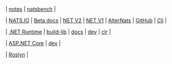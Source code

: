 | [notes](https://github.com/mtmk/notes)
| [natsbench](https://github.com/mtmk/natsbench)
|

| [NATS.IO](https://nats.io/)
| [Beta docs](https://beta-docs.nats.io/)
| [NET V2](https://github.com/nats-io/nats.net.v2)
| [NET V1](https://github.com/nats-io/nats.net)
| [AlterNats](https://github.com/Cysharp/AlterNats)
| [GitHub](https://github.com/nats-io)
| [Cli](https://github.com/nats-io/natscli)
|

| [.NET Runtime](https://github.com/dotnet/runtime)
| [build-lib](https://github.com/dotnet/runtime/blob/main/docs/workflow/building/libraries/README.md)
| [docs](https://github.com/dotnet/runtime/blob/main/docs/README.md)
| [dev](https://github.com/dotnet/runtime/blob/main/docs/workflow/README.md)
| [clr](https://github.com/dotnet/runtime/blob/main/docs/workflow/debugging/coreclr/debugging-runtime.md)
| 

| [ASP.NET Core](https://github.com/dotnet/aspnetcore)
| [dev](https://github.com/dotnet/aspnetcore/blob/main/docs/BuildFromSource.md)
|

| [Roslyn](https://github.com/dotnet/roslyn)
|

<!--
**mtmk/mtmk** is a ✨ _special_ ✨ repository because its `README.md` (this file) appears on your GitHub profile.

Here are some ideas to get you started:

- 🔭 I’m currently working on ...
- 🌱 I’m currently learning ...
- 👯 I’m looking to collaborate on ...
- 🤔 I’m looking for help with ...
- 💬 Ask me about ...
- 📫 How to reach me: ...
- 😄 Pronouns: ...
- ⚡ Fun fact: ...
-->
